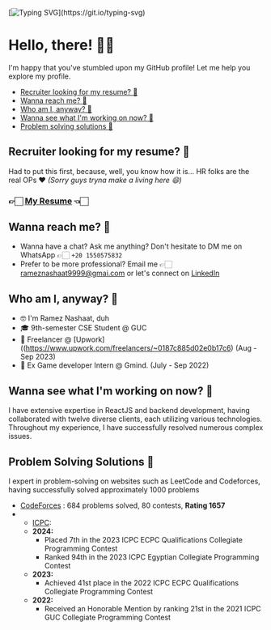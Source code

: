 [![Typing SVG](https://readme-typing-svg.demolab.com?font=Terminal&size=40&pause=1000&color=6FD300&center=true&vCenter=true&repeat=false&width=1000&height=100&lines=%24+python+-c+%22print('Hello%2C+%F0%9F%8C%8D!')%22)](https://git.io/typing-svg)

# Hello, there! 👋🏻
I'm happy that you've stumbled upon my GitHub profile! Let me help you explore my profile.

- [Recruiter looking for my resume? 📄](#recruiter-looking-for-my-resume-)
- [Wanna reach me? 💬](#wanna-reach-me-)
- [Who am I, anyway? 🙋](#who-am-i-anyway-)
- [Wanna see what I'm working on now? 🚀](#wanna-see-what-im-working-on-now-)
- [Problem solving solutions 🧠](#problem-solving-solutions-)


## Recruiter looking for my resume? 📄
Had to put this first, because, well, you know how it is... HR folks are the real OPs ❤️ _(Sorry guys tryna make a living here 😄)_

### 👉🏻 [My Resume](http://tiny.cc/ramezCV) 👈🏻 

## Wanna reach me? 💬
- Wanna have a chat? Ask me anything? Don't hesitate to DM me on WhatsApp 👉🏻 `+20 1550575832`
- Prefer to be more professional? Email me 👉🏻 [rameznashaat9999@gmai.com](mailto:rameznashaat9999@gmail.com) or let's connect on [LinkedIn](https://www.linkedin.com/in/ramez-lahzy-37188021a/)

## Who am I, anyway? 🙋
- 🤓 I'm Ramez Nashaat, duh
- 🎓 9th-semester CSE Student @ GUC 
- 🐞 Freelancer @ [Upwork]((https://www.upwork.com/freelancers/~0187c885d02e0b17c6) (Aug - Sep 2023) 
- 👔 Ex Game developer Intern @ Gmind. (July - Sep 2022) 

## Wanna see what I'm working on now? 🚀
I have extensive expertise in ReactJS and backend development, having collaborated with twelve diverse clients, each utilizing various technologies. Throughout my experience, I have successfully resolved numerous complex issues.


## Problem Solving Solutions 🧠
I expert in problem-solving on websites such as LeetCode and Codeforces, having successfully solved approximately 1000 problems 

- [CodeForces](https://codeforces.com/profile/Ramez__) : 684 problems solved, 80 contests, __Rating 1657__
- - [ICPC](https://icpc.global/ICPCID/I8VPDK4EVJI0):
  - **2024:**
    - Placed 7th in the 2023 ICPC ECPC Qualifications Collegiate Programming Contest
    - Ranked 94th in the 2023 ICPC Egyptian Collegiate Programming Contest
  - **2023:**
    - Achieved 41st place in the 2022 ICPC ECPC Qualifications Collegiate Programming Contest
  - **2022:**
    - Received an Honorable Mention by ranking 21st in the 2021 ICPC GUC Collegiate Programming Contest

